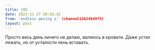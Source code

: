 ```yaml
---
title: 195
date: 2021-11-27 20:43:42
from: 'endless шизing ⍼' (channel1162404975)
layout: post
---
```


Просто весь день ничего не делаю, валяюсь в кровати. Даже устал лежать, но от усталости лень вставать.
